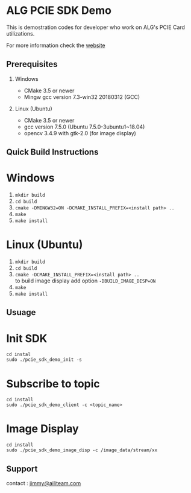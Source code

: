 ALG PCIE SDK Demo
====================================  

This is demostration codes for developer who work on ALG's PCIE Card utilizations.

For more information check the [website](https://aili-light.com)

Prerequisites
------------------------------------

1. Windows
   * CMake 3.5 or newer
   * Mingw gcc version 7.3-win32 20180312 (GCC)

2. Linux (Ubuntu)
   * CMake 3.5 or newer
   * gcc version 7.5.0 (Ubuntu 7.5.0-3ubuntu1~18.04)
   * opencv 3.4.9 with gtk-2.0 (for image display)

Quick Build Instructions
------------------------------------
# Windows
1.  `mkdir build`  
2.  `cd build`  
3.  `cmake -DMINGW32=ON -DCMAKE_INSTALL_PREFIX=<install path> ..`  
4.  `make`  
5.  `make install`  

# Linux (Ubuntu)
1.  `mkdir build`  
2.  `cd build`  
3.  `cmake -DCMAKE_INSTALL_PREFIX=<install path> ..`  
    to build image display add option `-DBUILD_IMAGE_DISP=ON`    
4.  `make`  
5.  `make install`  

Usuage
------------------------------------
# Init SDK
   `cd instal`  
   `sudo ./pcie_sdk_demo_init -s`   

# Subscribe to topic
   `cd install`  
   `sudo ./pcie_sdk_demo_client -c <topic_name>`  

# Image Display
   `cd install`  
   `sudo ./pcie_sdk_demo_image_disp -c /image_data/stream/xx`   

Support
------------------------------------
contact : jimmy@ailiteam.com